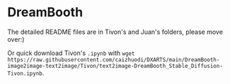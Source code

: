 # DreamBooth

The detailed README files are in Tivon's and Juan's folders, please move over:)

Or quick download Tivon's `.ipynb` with `wget https://raw.githubusercontent.com/caizhuodi/DXARTS/main/DreamBooth-image2image-text2image/Tivon/text2image-DreamBooth_Stable_Diffusion-Tivon.ipynb`.
